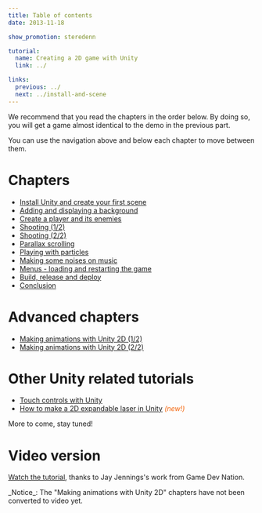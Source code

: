 ```yaml
---
title: Table of contents
date: 2013-11-18

show_promotion: steredenn

tutorial:
  name: Creating a 2D game with Unity
  link: ../

links:
  previous: ../
  next: ../install-and-scene
---
```


We recommend that you read the chapters in the order below. By doing so, you will get a game almost identical to the demo in the previous part.

You can use the navigation above and below each chapter to move between them.

# Chapters

- [Install Unity and create your first scene](../install-and-scene)
- [Adding and displaying a background](../background-and-camera)
- [Create a player and its enemies](../player-and-enemies)
- [Shooting (1/2)](../shooting-1)
- [Shooting (2/2)](../shooting-2)
- [Parallax scrolling](../parallax-scrolling)
- [Playing with particles](../particles)
- [Making some noises on music](../sounds)
- [Menus - loading and restarting the game](../menus)
- [Build, release and deploy](../deployment)
- [Conclusion](../conclusion)

# Advanced chapters

- [Making animations with Unity 2D (1/2)](../animations-1)
- [Making animations with Unity 2D (2/2)](../animations-2)

# Other Unity related tutorials

- [Touch controls with Unity](../../unity-touch-controls)
- [How to make a 2D expandable laser in Unity](http://steredenn-game.tumblr.com/post/98397504410/steredenn-making-an-expandable-laser) <span style="color: #f4650c">_(new!)_</span>

More to come, stay tuned!

# Video version

[Watch the tutorial](http://gamedevnation.com/creating-a-2d-game-with-unity/), thanks to Jay Jennings's work from Game Dev Nation.

<md-note>
_Notice_: The "Making animations with Unity 2D" chapters have not been converted to video yet.
</md-note>
